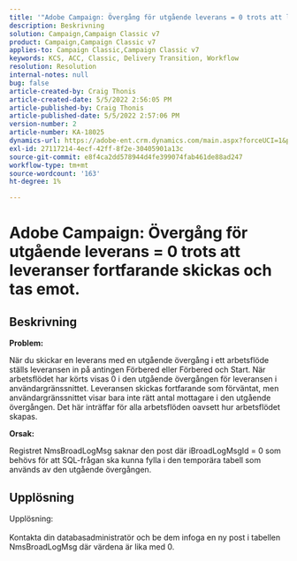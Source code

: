 ```yaml
---
title: '"Adobe Campaign: Övergång för utgående leverans = 0 trots att leveranser fortfarande skickas och tas emot.'''
description: Beskrivning
solution: Campaign,Campaign Classic v7
product: Campaign,Campaign Classic v7
applies-to: Campaign Classic,Campaign Classic v7
keywords: KCS, ACC, Classic, Delivery Transition, Workflow
resolution: Resolution
internal-notes: null
bug: false
article-created-by: Craig Thonis
article-created-date: 5/5/2022 2:56:05 PM
article-published-by: Craig Thonis
article-published-date: 5/5/2022 2:57:06 PM
version-number: 2
article-number: KA-18025
dynamics-url: https://adobe-ent.crm.dynamics.com/main.aspx?forceUCI=1&pagetype=entityrecord&etn=knowledgearticle&id=9f658e78-83cc-ec11-a7b5-6045bd00d995
exl-id: 27117214-4ecf-42ff-8f2e-30405901a13c
source-git-commit: e8f4ca2dd578944d4fe399074fab461de88ad247
workflow-type: tm+mt
source-wordcount: '163'
ht-degree: 1%

---
```


# Adobe Campaign: Övergång för utgående leverans = 0 trots att leveranser fortfarande skickas och tas emot.

## Beskrivning


<b>Problem:</b>

När du skickar en leverans med en utgående övergång i ett arbetsflöde ställs leveransen in på antingen Förbered eller Förbered och Start. När arbetsflödet har körts visas 0 i den utgående övergången för leveransen i användargränssnittet. Leveransen skickas fortfarande som förväntat, men användargränssnittet visar bara inte rätt antal mottagare i den utgående övergången. Det här inträffar för alla arbetsflöden oavsett hur arbetsflödet skapas.



<b>Orsak:</b>

Registret NmsBroadLogMsg saknar den post där iBroadLogMsgId = 0 som behövs för att SQL-frågan ska kunna fylla i den temporära tabell som används av den utgående övergången.


## Upplösning

Upplösning:<br><br>
Kontakta din databasadministratör och be dem infoga en ny post i tabellen NmsBroadLogMsg där värdena är lika med 0.
